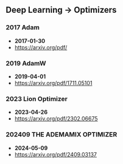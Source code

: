 ## Deep Learning -> Optimizers


### 2017 Adam
- **2017-01-30**
- https://arxiv.org/pdf/
### 2019 AdamW
- **2019-04-01**
- https://arxiv.org/pdf/1711.05101
### 2023 Lion Optimizer
- **2023-04-26**
- https://arxiv.org/pdf/2302.06675
### 202409 THE ADEMAMIX OPTIMIZER
- **2024-05-09**
- https://arxiv.org/pdf/2409.03137